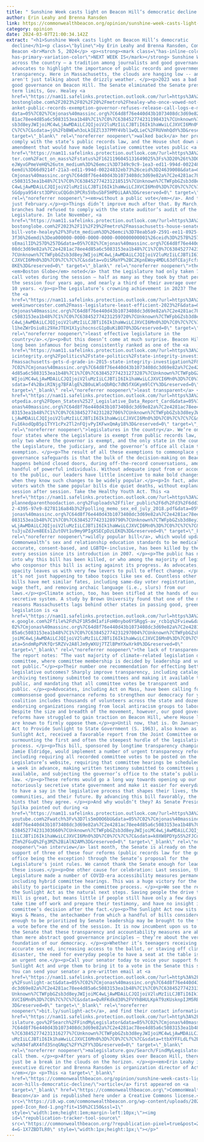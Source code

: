 ```yaml
---
title: " Sunshine Week casts light on Beacon Hill’s democratic decline "
author: Erin Leahy and Brenna Ransden
link: https://commonwealthbeacon.org/opinion/sunshine-week-casts-light-on-beacon-hills-democratic-decline/
category: opinion
date: 2024-03-07T21:00:34.142Z
extract: "<h1>Sunshine Week casts light on Beacon Hill’s democratic
  decline</h1><p class=\"byline\">by Erin Leahy and Brenna Ransden, CommonWealth
  Beacon <br>March 5, 2024</p> <p><strong><mark class=\"has-inline-color
  has-primary-variation-color\">NEXT WEEK IS</mark></strong> Sunshine Week
  across the country — a tradition among journalists and good governance
  advocates to highlight the importance of public records and government
  transparency. Here in Massachusetts, the clouds are hanging low -- and we
  aren't just talking about the drizzly weather. </p><p>2023 was a bad year for
  good governance on Beacon Hill. The Senate eliminated the Senate president’s
  term limits, Gov. Healey <a
  href=\"https://nam11.safelinks.protection.outlook.com/?url=https%3A%2F%2Fwww.\
  bostonglobe.com%2F2023%2F02%2F20%2Fmetro%2Fhealey-who-once-vowed-not-claim-bl\
  anket-public-records-exemption-governor-refuses-release-call-logs-e-mails%2F&\
  data=05%7C02%7Cmjonas%40massinc.org%7C64d8f76e440d43b1073408dc3d69e82a%7C2e42\
  81ac78ee4d85a6c5083153ea1b48%7C1%7C0%7C638452774231198431%7CUnknown%7CTWFpbGZ\
  sb3d8eyJWIjoiMC4wLjAwMDAiLCJQIjoiV2luMzIiLCJBTiI6Ik1haWwiLCJXVCI6Mn0%3D%7C0%7\
  C%7C%7C&sdata=jG%2FbBWEwh3oLkIEZl337PMY4Vbl1wQLieC%2FRUVmhQdY%3D&reserved=0\"
  target=\"_blank\" rel=\"noreferrer noopener\">walked back</a> her promise to
  comply with the state’s public records law, and the House shot down an
  amendment that would have made legislative committee votes public <a
  href=\"https://nam11.safelinks.protection.outlook.com/?url=https%3A%2F%2Ftwit\
  ter.com%2Fact_on_mass%2Fstatus%2F1621196045131649025%3Fs%3D20%26t%3D03ACWwngZ\
  eJWyxGPmeVeHQ%26utm_medium%3D%26emci%3D7349c9c9-1ea3-ed11-994d-00224832eb73%2\
  6emdi%3D66d9214f-21a3-ed11-994d-00224832eb73%26ceid%3D24639008&data=05%7C02%7\
  Cmjonas%40massinc.org%7C64d8f76e440d43b1073408dc3d69e82a%7C2e4281ac78ee4d85a6\
  c5083153ea1b48%7C1%7C0%7C638452774231218515%7CUnknown%7CTWFpbGZsb3d8eyJWIjoiM\
  C4wLjAwMDAiLCJQIjoiV2luMzIiLCJBTiI6Ik1haWwiLCJXVCI6Mn0%3D%7C0%7C%7C%7C&sdata=\
  SGdpya954rst3DPVcuCQGdn3PCRs5VbuSbF5HPDiLAA%3D&reserved=0\" target=\"_blank\"
  rel=\"noreferrer noopener\"><em>without a public vote</em></a>. And that was
  just February.</p><p>Things didn’t improve much after that. By March, both
  branches had refused to comply with the state auditor’s audit of the
  Legislature. In late November, <a
  href=\"https://nam11.safelinks.protection.outlook.com/?url=https%3A%2F%2Fwww.\
  bostonglobe.com%2F2023%2F11%2F29%2Fmetro%2Fmassachusetts-house-senate-budget-\
  bill-vote-healey%2F%3Futm_medium%3D%26emci%3D78eab5a9-2591-ee11-8925-00224822\
  3f36%26emdi%3Dea000000-0000-0000-0000-000000000001%26ceid%3D%257B%257BContact\
  sEmailID%257D%257D&data=05%7C02%7Cmjonas%40massinc.org%7C64d8f76e440d43b10734\
  08dc3d69e82a%7C2e4281ac78ee4d85a6c5083153ea1b48%7C1%7C0%7C638452774231237422%\
  7CUnknown%7CTWFpbGZsb3d8eyJWIjoiMC4wLjAwMDAiLCJQIjoiV2luMzIiLCJBTiI6Ik1haWwiL\
  CJXVCI6Mn0%3D%7C0%7C%7C%7C&sdata=vDiSMaYP%2BC2KpnEWoy4MDL63dfCEajFcfxb2%2BWSy\
  8KE%3D&reserved=0\" target=\"_blank\" rel=\"noreferrer noopener\">the
  <em>Boston Globe</em> noted</a> that the Legislature had only taken 70 roll
  call votes during the session — half as many as they took by that period in
  the session four years ago, and nearly a third of their average over the last
  10 years. </p><p>The Legislature’s crowning achievement in 2023? The title of
  the <a
  href=\"https://nam11.safelinks.protection.outlook.com/?url=https%3A%2F%2Fthis\
  weekinworcester.com%2Fmass-legislature-least-efficient-2023%2F&data=05%7C02%7\
  Cmjonas%40massinc.org%7C64d8f76e440d43b1073408dc3d69e82a%7C2e4281ac78ee4d85a6\
  c5083153ea1b48%7C1%7C0%7C638452774231259720%7CUnknown%7CTWFpbGZsb3d8eyJWIjoiM\
  C4wLjAwMDAiLCJQIjoiV2luMzIiLCJBTiI6Ik1haWwiLCJXVCI6Mn0%3D%7C0%7C%7C%7C&sdata=\
  l1heZWrDsiu8i29XeJTEH1X1yihocnscG1pBuKiBO70%3D&reserved=0\" target=\"_blank\"
  rel=\"noreferrer noopener\">least effective legislature in the
  country</a>.</p><p>But this doesn’t come at much surprise. Beacon Hill has
  long been infamous for being consistently ranked as one of the <a
  href=\"https://nam11.safelinks.protection.outlook.com/?url=https%3A%2F%2Fpubl\
  icintegrity.org%2Fpolitics%2Fstate-politics%2Fstate-integrity-investigation%2\
  Fmassachusetts-gets-d-grade-in-2015-state-integrity-investigation%2F&data=05%\
  7C02%7Cmjonas%40massinc.org%7C64d8f76e440d43b1073408dc3d69e82a%7C2e4281ac78ee\
  4d85a6c5083153ea1b48%7C1%7C0%7C638452774231273287%7CUnknown%7CTWFpbGZsb3d8eyJ\
  WIjoiMC4wLjAwMDAiLCJQIjoiV2luMzIiLCJBTiI6Ik1haWwiLCJXVCI6Mn0%3D%7C0%7C%7C%7C&\
  sdata=f4%2BxiRINjg7BFAlgE%2B0uLWloQbRQc7dN5fXGKym9lCY%3D&reserved=0\"
  target=\"_blank\" rel=\"noreferrer noopener\">least transparent</a> <a
  href=\"https://nam11.safelinks.protection.outlook.com/?url=https%3A%2F%2Fball\
  otpedia.org%2FOpen_States%2527_Legislative_Data_Report_Card&data=05%7C02%7Cmj\
  onas%40massinc.org%7C64d8f76e440d43b1073408dc3d69e82a%7C2e4281ac78ee4d85a6c50\
  83153ea1b48%7C1%7C0%7C638452774231282706%7CUnknown%7CTWFpbGZsb3d8eyJWIjoiMC4w\
  LjAwMDAiLCJQIjoiV2luMzIiLCJBTiI6Ik1haWwiLCJXVCI6Mn0%3D%7C0%7C%7C%7C&sdata=z%2\
  Fu16kodQpB5p1TYY1cPx2Tl2nFQjvPyIKFwxQmAy18%3D&reserved=0\" target=\"_blank\"
  rel=\"noreferrer noopener\">legislatures in the country</a>. We’re one of only
  four states where the Legislature is exempt from public records law, one of
  only two where the governor is exempt, and the only state in the country where
  the Legislature, the judiciary, and the governor’s office all claim this
  exemption. </p><p>The result of all these exemptions to commonplace good
  governance safeguards is that the bulk of the decision-making on Beacon Hill
  happens behind closed doors, during off-the-record conversations, among a just
  handful of powerful individuals. Without adequate input from or accountability
  to the public, our leaders have little incentive to make bold changes, even
  when they know such changes to be widely popular.</p><p>In fact, advocates and
  voters watch the same popular bills die quiet deaths, without explanation,
  session after session. Take the Healthy Youth Act. This <a
  href=\"https://nam11.safelinks.protection.outlook.com/?url=https%3A%2F%2Fwww.\
  plannedparenthoodaction.org%2Fuploads%2Ffiler_public%2F6d%2Fd3%2F6dd3bdd9-8a7\
  2-4395-97e9-8278116a84b3%2Fpolling_memo_sex_ed_july_2018.pdf&data=05%7C02%7Cm\
  jonas%40massinc.org%7C64d8f76e440d43b1073408dc3d69e82a%7C2e4281ac78ee4d85a6c5\
  083153ea1b48%7C1%7C0%7C638452774231289790%7CUnknown%7CTWFpbGZsb3d8eyJWIjoiMC4\
  wLjAwMDAiLCJQIjoiV2luMzIiLCJBTiI6Ik1haWwiLCJXVCI6Mn0%3D%7C0%7C%7C%7C&sdata=3b\
  tu3juZdJvm8EEs1ZutOVt1u9my9PIgXSECpDzLEKQ%3D&reserved=0\" target=\"_blank\"
  rel=\"noreferrer noopener\">wildly popular bill</a>, which would update the
  Commonwealth’s sex and relationship education standards to be medically
  accurate, consent-based, and LGBTQ+-inclusive, has been killed by the House
  every session since its introduction in 2007. </p><p>The public has no insight
  into why this bill has been killed, or who among the majority of legislators
  who cosponsor this bill is acting against its progress. As advocates, that
  opacity leaves us with very few levers to pull to effect change. </p><p>And
  it’s not just happening to taboo topics like sex ed. Countless other popular
  bills have met similar fates, including same-day voter registration, ending
  wage theft, and removing archaic language (i.e., slurs) from our
  laws.</p><p>Climate action, too, has been stifled at the hands of our
  secretive system. A study by Brown University found that one of the main
  reasons Massachusetts lags behind other states in passing good, green climate
  legislation is <a
  href=\"https://nam11.safelinks.protection.outlook.com/?url=https%3A%2F%2Fdriv\
  e.google.com%2Ffile%2Fd%2F1R5dHIafiFoH0nybo6YSRggS-av_rcb1q%2Fview&data=05%7C\
  02%7Cmjonas%40massinc.org%7C64d8f76e440d43b1073408dc3d69e82a%7C2e4281ac78ee4d\
  85a6c5083153ea1b48%7C1%7C0%7C638452774231297004%7CUnknown%7CTWFpbGZsb3d8eyJWI\
  joiMC4wLjAwMDAiLCJQIjoiV2luMzIiLCJBTiI6Ik1haWwiLCJXVCI6Mn0%3D%7C0%7C%7C%7C&sd\
  ata=5ndmRpPVKfQrSRZVv2A8lJm9yWXUj7TZlBPmYXwXrk0%3D&reserved=0\"
  target=\"_blank\" rel=\"noreferrer noopener\">the lack of transparency</a>.
  The report notes: “The vast majority of climate-related legislation dies in
  committee, where committee membership is decided by leadership and votes are
  not public.”</p><p>Their number one recommendation for effecting better
  legislative outcomes? Sharply improve transparency, including cataloging and
  archiving testimony submitted to committees and making it available to the
  public, and mandating that all committee votes be transparent and
  public. </p><p>Advocates, including Act on Mass, have been calling for
  commonsense good governance reforms to strengthen our democracy for years. Our
  coalition includes thousands of volunteers across the state and dozens of
  endorsing organizations ranging from local antiracism groups to labor unions.
  Despite the size and breadth of the movement, however, our good governance
  reforms have struggled to gain traction on Beacon Hill, where House leaders
  are known to firmly oppose them.</p><p>Until now, that is. On January 23, An
  Act to Provide Sunlight to State Government (S. 1963), also known as the
  Sunlight Act, received a favorable report from the Joint Committee on Rules,
  surmounting the first and often the steepest hurdle of the legislative
  process. </p><p>This bill, sponsored by longtime transparency champion Sen.
  Jamie Eldridge, would implement a number of urgent transparency reforms
  including requiring all recorded committee votes to be posted on the
  Legislature’s website, requiring that committee hearings be scheduled at least
  a week in advance, making written testimony submitted to committees publicly
  available, and subjecting the governor’s office to the state’s public records
  law. </p><p>These reforms would go a long way towards opening up our
  notoriously secretive state government and make it easier for everyday people
  to have a say in the legislative process that shapes their lives, their
  communities, and their future. By advancing this bill favorably, the Senate
  hints that they agree. </p><p>And why wouldn’t they? As Senate President
  Spilka pointed out during <a
  href=\"https://nam11.safelinks.protection.outlook.com/?url=https%3A%2F%2Fwww.\
  youtube.com%2Fwatch%3Fv%3D7ls5mO0O6bU&data=05%7C02%7Cmjonas%40massinc.org%7C6\
  4d8f76e440d43b1073408dc3d69e82a%7C2e4281ac78ee4d85a6c5083153ea1b48%7C1%7C0%7C\
  638452774231303660%7CUnknown%7CTWFpbGZsb3d8eyJWIjoiMC4wLjAwMDAiLCJQIjoiV2luMz\
  IiLCJBTiI6Ik1haWwiLCJXVCI6Mn0%3D%7C0%7C%7C%7C&sdata=k0XW8PDYp5S%2FJCqkFXotxKV\
  ZTm%2FGuQ%2Fg3MZ%2BiAlN2AM%3D&reserved=0\" target=\"_blank\" rel=\"noreferrer
  noopener\">an interview</a> last month, the Senate is already on the record in
  support of three of these four reforms (public records law for the governor’s
  office being the exception) through the Senate’s proposal for the
  Legislature's joint rules. We cannot thank the Senate enough for leading on
  these issues.</p><p>One other cause for celebration: Last session, the
  Legislature made a number of COVID-era accessibility measures permanent,
  including hybrid committee hearings. This was a huge victory for the public’s
  ability to participate in the committee process. </p><p>We see the reforms in
  the Sunlight Act as the natural next steps. Saving people the drive to Beacon
  Hill is great, but means little if people still have only a few days notice to
  take time off work and prepare their testimony, and have no insight into the
  committee’s decision after the fact.</p><p>The Sunlight Act now sits in Senate
  Ways & Means, the antechamber from which a handful of bills considered urgent
  enough to be prioritized by Senate leadership may be brought to the floor for
  a vote before the end of the session. It is now incumbent upon us to convince
  the Senate that these transparency and accountability measures are about more
  than mere abstract good governance principles — they’re about the very
  foundation of our democracy. </p><p>Whether it’s teenagers receiving medically
  accurate sex ed, increasing access to the ballot, or staving off climate
  disaster, the need for everyday people to have a seat at the table is indeed
  an urgent one.</p><p>Call your senator today to voice your support for the
  Sunlight Act and urge them to bring it to a vote in the Senate this session.
  You can send your senator a pre-written email at <a
  href=\"https://nam11.safelinks.protection.outlook.com/?url=http%3A%2F%2Fbit.l\
  y%2Fsunlight-act&data=05%7C02%7Cmjonas%40massinc.org%7C64d8f76e440d43b1073408\
  dc3d69e82a%7C2e4281ac78ee4d85a6c5083153ea1b48%7C1%7C0%7C638452774231309734%7C\
  Unknown%7CTWFpbGZsb3d8eyJWIjoiMC4wLjAwMDAiLCJQIjoiV2luMzIiLCJBTiI6Ik1haWwiLCJ\
  XVCI6Mn0%3D%7C0%7C%7C%7C&sdata=QvRFKdkd30%2FVYhBHULKpkT9zKUsknpIJM5RBG2GPLDo%\
  3D&reserved=0\" target=\"_blank\" rel=\"noreferrer
  noopener\">bit.ly/sunlight-act</a>, and find their contact information at <a
  href=\"https://nam11.safelinks.protection.outlook.com/?url=http%3A%2F%2Fmaleg\
  islature.gov%2FSearch%2FFindMyLegislator&data=05%7C02%7Cmjonas%40massinc.org%\
  7C64d8f76e440d43b1073408dc3d69e82a%7C2e4281ac78ee4d85a6c5083153ea1b48%7C1%7C0\
  %7C638452774231316277%7CUnknown%7CTWFpbGZsb3d8eyJWIjoiMC4wLjAwMDAiLCJQIjoiV2l\
  uMzIiLCJBTiI6Ik1haWwiLCJXVCI6Mn0%3D%7C0%7C%7C%7C&sdata=ttbXYFFLdLf%2Bxb9b%2BI\
  wzhA94faRX4fd3SnqGNqC%2FY%2FY%3D&reserved=0\" target=\"_blank\"
  rel=\"noreferrer noopener\">malegislature.gov/Search/FindMyLegislator</a> to
  call them. </p><p>After years of gloomy skies over Beacon Hill, there might
  just be a break in the clouds on the horizon. </p><p><em>Erin Leahy is
  executive director and Brenna Ransden is organization director of Act on Mass.
  </em></p> <p>This <a target=\"_blank\"
  href=\"https://commonwealthbeacon.org/opinion/sunshine-week-casts-light-on-be\
  acon-hills-democratic-decline/\">article</a> first appeared on <a
  target=\"_blank\" href=\"https://commonwealthbeacon.org\">CommonWealth
  Beacon</a> and is republished here under a Creative Commons license.<img
  src=\"https://i0.wp.com/commonwealthbeacon.org/wp-content/uploads/2023/08/cro\
  pped-Icon_Red-1.png?fit=150%2C150&ssl=1\"
  style=\"width:1em;height:1em;margin-left:10px;\"><img
  id=\"republication-tracker-tool-source\"
  src=\"https://commonwealthbeacon.org/?republication-pixel=true&post=263406&ga\
  4=G-1X7ZBDTLR0\" style=\"width:1px;height:1px;\"></p>"
---
```

